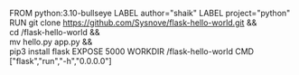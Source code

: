 


FROM python:3.10-bullseye
LABEL author="shaik"
LABEL project="python"
RUN git clone https://github.com/Sysnove/flask-hello-world.git && \
cd /flask-hello-world && \
mv hello.py app.py && \
pip3 install flask
EXPOSE 5000
WORKDIR /flask-hello-world
CMD ["flask","run","-h","0.0.0.0"]
